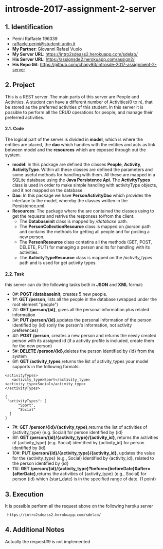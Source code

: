 # introsde-2017-assignment-2-server

## 1. Identification
* Perini Raffaele 196339
* raffaele.perini@studenti.unitn.it
* __My Partner__: Giovanni Rafael Vuolo
* __My Server URL__: https://intro2sdeass2.herokuapp.com/sdelab/
* __His Server URL__: https://assignsde2.herokuapp.com/assign2/
* __His Repo Git__: https://github.com/chany93/introsde-2017-assignment-2-server

## 2. Project
This is a REST server. The main parts of this server are People and Activities. A student can have a different number of Activities(0 to n), that be stored as the preferred activities of this student. In this server it is possible to perform all the CRUD operations for people, and manage their preferred activities.

#### 2.1. Code
The logical part of the server is divided in __model__, which is where the entities are placed, the __dao__ which handles with the entities and acts as link between model and the __resources__ which are exposed through out the system.
* __model__: In this package are defined the classes __People__, __Activity__, __ActivityType__. Within all these classes are defined the parameters and  some useful methods for handling with them. All these are mapped in a SQLite database using the __Java Persistence Api__. The __ActivityTypes__ class is used in order to make simple handling with activityType objects, and it not mapped on the database.
* __Dao__: In this package we have __PersonActivityDao__ which provides the interface to the model, whereby the classes written in the Persistence.xml.
* __Resources__: The package where the are contained the classes using to get the requests and retrive the responses to/from the client.
   * The __Databaseinit__ class is mapped by _/database_ path.
   * The __PersonCollectionResource__ class is mapped on _/person_ path and contains the methods for getting all people and for posting a new person.
   * The __PersonResource__ class contatins all the methods (GET, POST, DELETE, PUT) for managing a person and its for handling with its activities.
   * The __ActivityTypeResource__ class is mapped on the _/activity_types_ path and is used for get activity types.

#### 2.2. Task
this server can do the following tasks both in __JSON__ and __XML__ format:
 * 0#: __POST /databaseinit__, creates 5 new people.
 * 1#: __GET /person__, lists all the people in the database (wrapped under the root element "people")
 * 2#: __GET /person/{id}__, gives all the personal information plus related information
 * 3#: __PUT /person/{id}__,updates the personal information of the person identified by {id} (only the person's information, not activity preferences)
 * 4#: __POST /person__, creates a new person and returns the newly created person with its assigned id (if a activity profile is included, create them for the new person)
 * 5#: __DELETE /person/{id}__,deletes the person identified by {id} from the system
 * 6#: __GET /activity_types__,returns the list of activity_types your model supports in the following formats:
 ```
<activityTypes>
    <activity_type>Sport</activity_type>
 <activity_type>Social</activity_type>
</activityTypes>
```
```
{
 "activityTypes": [
      "Sport",
      "Social"
  ]
}
```
 * 7#: __GET /person/{id}/{activity_type}__,returns the list of activities of {activity_type} (e.g. Social) for person identified by {id}
 * 8#: __GET /person/{id}/{activity_type}/{activity_id}__, returns the activities of {activity_type} (e.g. Social) identified by {activity_id} for person identified by {id}
 * 10#: __PUT /person/{id}/{activity_type}/{activity_id}__, updates the value for the {activity_type} (e.g., Social) identified by {activity_id}, related to the person identified by {id}
 * 11#: __GET /person/{id}/{activity_type}?before={beforeDate}&after={afterDate}__,returns the activities of {activity_type} (e.g., Social) for person {id} which {start_date} is in the specified range of date. (1 point)

## 3. Execution
It is possible perform all the request above on the following heroku server

  ```
   https://intro2sdeass2.herokuapp.com/sdelab/
  ```
## 4. Additional Notes
Actually the request#9 is not implemented
